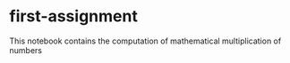# first-assignment
This notebook contains the computation of mathematical multiplication of numbers
